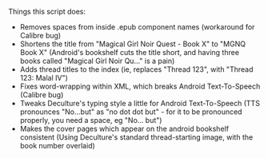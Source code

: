 
Things this script does:

- Removes spaces from inside .epub component names (workaround for Calibre bug)
- Shortens the title from "Magical Girl Noir Quest - Book X" to "MGNQ Book X"
  (Android's bookshelf cuts the title short, and having three books called
  "Magical Girl Noir Qu..." is a pain)
- Adds thread titles to the index (ie, replaces "Thread 123", with "Thread 123: Malal IV")
- Fixes word-wrapping within XML, which breaks Android Text-To-Speech (Calibre bug)
- Tweaks Deculture's typing style a little for Android Text-To-Speech (TTS pronounces
  "No...but" as "no dot dot but" - for it to be pronounced properly, you need a space,
  eg "No... but")
- Makes the cover pages which appear on the android bookshelf consistent (Using Deculture's
  standard thread-starting image, with the book number overlaid)

